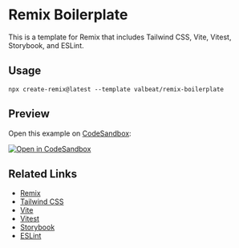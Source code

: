 # Remix Boilerplate

This is a template for Remix that includes Tailwind CSS, Vite, Vitest, Storybook, and ESLint.

## Usage

```
npx create-remix@latest --template valbeat/remix-boilerplate
```

## Preview

Open this example on [CodeSandbox](https://codesandbox.com):

[![Open in CodeSandbox](https://codesandbox.io/static/img/play-codesandbox.svg)](https://codesandbox.io/p/github/valbeat/remix-tailwind-template/)

## Related Links

- [Remix](https://remix.run)
- [Tailwind CSS](https://tailwindcss.com)
- [Vite](https://vitejs.dev)
- [Vitest](https://vitest.dev/)
- [Storybook](https://storybook.js.org)
- [ESLint](https://eslint.org)
